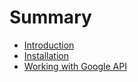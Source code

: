 # Summary

* [Introduction](README.md)
* [Installation](docs/installation.md)
* [Working with Google API](docs/google-api.md)

